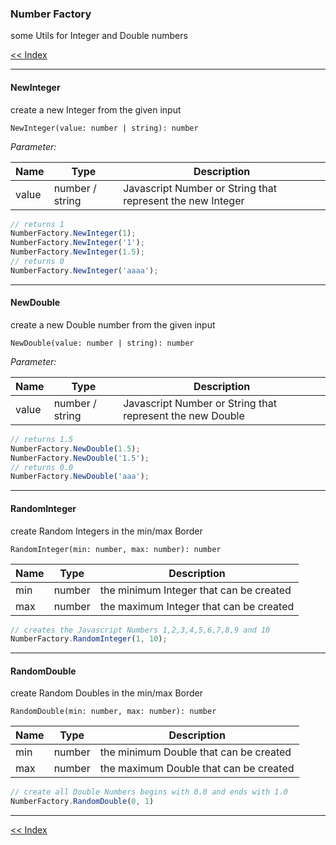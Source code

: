 ### Number Factory

some Utils for Integer and Double numbers

[<< Index](/wiki/index.md)

---

#### NewInteger

create a new Integer from the given input

    NewInteger(value: number | string): number

*Parameter:*

| Name       | Type             | Description                                                 |
|------------|------------------|-------------------------------------------------------------|
| value      | number / string  | Javascript Number or String that represent the new Integer  |

```javascript
// returns 1
NumberFactory.NewInteger(1);
NumberFactory.NewInteger('1');
NumberFactory.NewInteger(1.5);
// returns 0
NumberFactory.NewInteger('aaaa');
```

---

#### NewDouble

create a new Double number from the given input

    NewDouble(value: number | string): number

*Parameter:*

| Name       | Type             | Description                                               |
|------------|------------------|-----------------------------------------------------------|
| value      | number / string  | Javascript Number or String that represent the new Double |

```javascript
// returns 1.5
NumberFactory.NewDouble(1.5);
NumberFactory.NewDouble('1.5');
// returns 0.0
NumberFactory.NewDouble('aaa');
```

---

#### RandomInteger

create Random Integers in the min/max Border

    RandomInteger(min: number, max: number): number

| Name       | Type    | Description                                               |
|------------|---------|-----------------------------------------------------------|
| min        | number  | the minimum Integer that can be created                   |
| max        | number  | the maximum Integer that can be created                   |

```javascript
// creates the Javascript Numbers 1,2,3,4,5,6,7,8,9 and 10
NumberFactory.RandomInteger(1, 10);
```

---

#### RandomDouble

create Random Doubles in the min/max Border

    RandomDouble(min: number, max: number): number

| Name       | Type    | Description                                               |
|------------|---------|-----------------------------------------------------------|
| min        | number  | the minimum Double that can be created                    |
| max        | number  | the maximum Double that can be created                    |

```javascript
// create all Double Numbers begins with 0.0 and ends with 1.0
NumberFactory.RandomDouble(0, 1)
```

---

[<< Index](/wiki/index.md)
